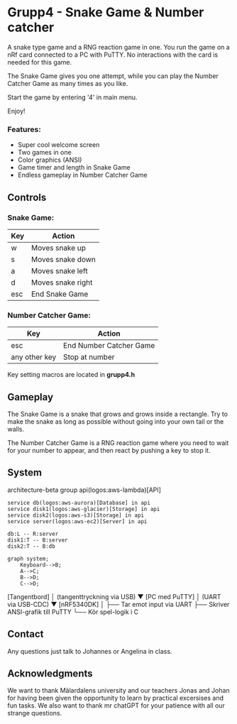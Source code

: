 # Grupp4 - Snake Game &  Number catcher
A snake type game and a RNG reaction game in one. You run the game on a nRf card connected to a PC with PuTTY. No interactions with the card is needed for this game.

The Snake Game gives you one attempt, while you can play the Number Catcher Game as many times as you like.

Start the game by entering '4' in main menu.

Enjoy!

### Features:
- Super cool welcome screen
- Two games in one
- Color graphics (ANSI)
- Game timer and length in Snake Game
- Endless gameplay in Number Catcher Game

## Controls
### Snake Game:
| Key | Action           | 
| --- | ---------------- |
| w   | Moves snake up   |
| s   | Moves snake down |
| a   | Moves snake left |
| d   | Moves snake right|
| esc | End Snake Game    |

### Number Catcher Game:
| Key      | Action                 | 
| -------- | ---------------------- |
| esc      | End Number Catcher Game|
| any other key| Stop at number         |

Key setting macros are located in **grupp4.h**

## Gameplay
The Snake Game is a snake that grows and grows inside a rectangle. Try to make the snake as long as possible without going into your own tail or the walls.

The Number Catcher Game is a RNG reaction game where you need to wait for your number to appear, and then react by pushing a key to stop it.

## System

architecture-beta
    group api(logos:aws-lambda)[API]

    service db(logos:aws-aurora)[Database] in api
    service disk1(logos:aws-glacier)[Storage] in api
    service disk2(logos:aws-s3)[Storage] in api
    service server(logos:aws-ec2)[Server] in api

    db:L -- R:server
    disk1:T -- B:server
    disk2:T -- B:db
    
```mermaid
graph system;
    Keyboard-->B;
    A-->C;
    B-->D;
    C-->D;
```

[Tangentbord]
     │ (tangenttryckning via USB)
     ▼
     [PC med PuTTY]
     │ (UART via USB-CDC)
     ▼
   [nRF5340DK]
     │
     ├── Tar emot input via UART
     ├── Skriver ANSI-grafik till PuTTY
     └── Kör spel-logik i C


## Contact
Any questions just talk to Johannes or Angelina in class.

## Acknowledgments
We want to thank Mälardalens university and our teachers Jonas and Johan for having been given the opportunity to learn by practical excersises and fun tasks. We also want to thank mr chatGPT for your patience with all our strange questions.



